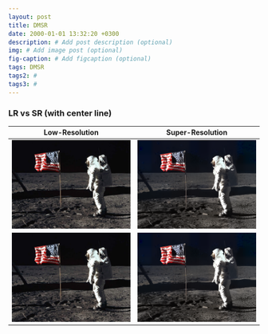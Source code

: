 ```yaml
---
layout: post
title: DMSR
date: 2000-01-01 13:32:20 +0300
description: # Add post description (optional)
img: # Add image post (optional)
fig-caption: # Add figcaption (optional)
tags: DMSR
tags2: #
tags3: #
---
```


### LR vs SR (with center line)

| Low-Resolution |Super-Resolution |
|----------------|------------------|
| ![](dmsr/lr1.jpg) | ![](dmsr/sr1.png) |
| ![](dmsr/lr1.jpg) | ![](dmsr/sr1.png) |

